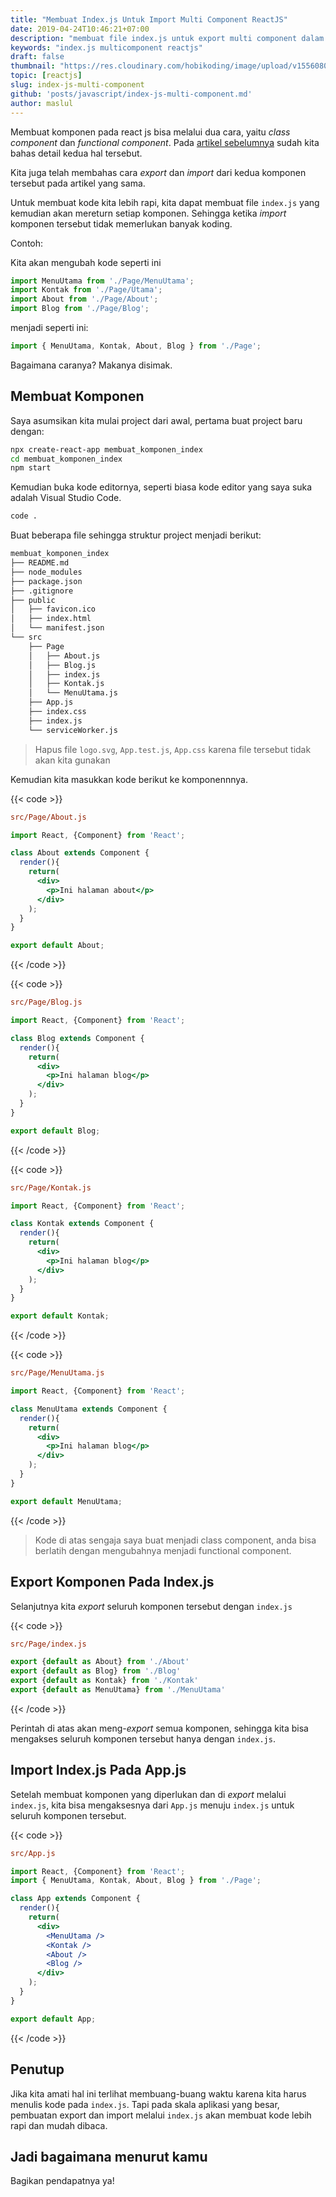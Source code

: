 ```yaml
---
title: "Membuat Index.js Untuk Import Multi Component ReactJS"
date: 2019-04-24T10:46:21+07:00
description: "membuat file index.js untuk export multi component dalam satu folder"
keywords: "index.js multicomponent reactjs"
draft: false
thumbnail: "https://res.cloudinary.com/hobikoding/image/upload/v1556080880/React/Import-Export-React.jpg"
topic: [reactjs]
slug: index-js-multi-component
github: 'posts/javascript/index-js-multi-component.md'
author: maslul
---
```


Membuat komponen pada react js bisa melalui dua cara, yaitu _class component_ dan _functional component_. Pada [artikel sebelumnya](/component-react/) sudah kita bahas detail kedua hal tersebut.

Kita juga telah membahas cara _export_ dan _import_ dari kedua komponen tersebut pada artikel yang sama.

Untuk membuat kode kita lebih rapi, kita dapat membuat file `index.js` yang kemudian akan mereturn setiap komponen. Sehingga ketika _import_ komponen tersebut tidak memerlukan banyak koding.

Contoh:

Kita akan mengubah kode seperti ini

```jsx
import MenuUtama from './Page/MenuUtama';
import Kontak from './Page/Utama';
import About from './Page/About';
import Blog from './Page/Blog';
```

menjadi seperti ini:

```jsx
import { MenuUtama, Kontak, About, Blog } from './Page';
```

Bagaimana caranya? Makanya disimak.

## Membuat Komponen

Saya asumsikan kita mulai project dari awal, pertama buat project baru dengan:

```bash
npx create-react-app membuat_komponen_index
cd membuat_komponen_index
npm start
```

Kemudian buka kode editornya, seperti biasa kode editor yang saya suka adalah Visual Studio Code.

```bash
code .
```

Buat beberapa file sehingga struktur project menjadi berikut:

```bash
membuat_komponen_index
├── README.md
├── node_modules
├── package.json
├── .gitignore
├── public
│   ├── favicon.ico
│   ├── index.html
│   └── manifest.json
└── src
    ├── Page
    │   ├── About.js
    │   ├── Blog.js
    │   ├── index.js
    │   ├── Kontak.js
    │   └── MenuUtama.js
    ├── App.js
    ├── index.css
    ├── index.js
    └── serviceWorker.js
```

>Hapus file `logo.svg`, `App.test.js`, `App.css` karena file tersebut tidak akan kita gunakan

Kemudian kita masukkan kode berikut ke komponennnya.

{{< code >}}

```ini
src/Page/About.js
```

```jsx
import React, {Component} from 'React';

class About extends Component {
  render(){
    return(
      <div>
        <p>Ini halaman about</p>
      </div>
    );
  }
}

export default About;
```

{{< /code >}}

{{< code >}}

```ini
src/Page/Blog.js
```

```jsx
import React, {Component} from 'React';

class Blog extends Component {
  render(){
    return(
      <div>
        <p>Ini halaman blog</p>
      </div>
    );
  }
}

export default Blog;
```

{{< /code >}}

{{< code >}}

```ini
src/Page/Kontak.js
```

```jsx
import React, {Component} from 'React';

class Kontak extends Component {
  render(){
    return(
      <div>
        <p>Ini halaman blog</p>
      </div>
    );
  }
}

export default Kontak;
```

{{< /code >}}

{{< code >}}

```ini
src/Page/MenuUtama.js
```

```jsx
import React, {Component} from 'React';

class MenuUtama extends Component {
  render(){
    return(
      <div>
        <p>Ini halaman blog</p>
      </div>
    );
  }
}

export default MenuUtama;
```

{{< /code >}}

>Kode di atas sengaja saya buat menjadi class component, anda bisa berlatih dengan mengubahnya menjadi functional component.

## Export Komponen Pada Index.js

Selanjutnya kita _export_ seluruh komponen tersebut dengan `index.js`

{{< code >}}

```ini
src/Page/index.js
```

```jsx
export {default as About} from './About'
export {default as Blog} from './Blog'
export {default as Kontak} from './Kontak'
export {default as MenuUtama} from './MenuUtama'
```

{{< /code >}}

Perintah di atas akan meng-_export_ semua komponen, sehingga kita bisa mengakses seluruh komponen tersebut hanya dengan `index.js`.

## Import Index.js Pada App.js

Setelah membuat komponen yang diperlukan dan di _export_ melalui `index.js`, kita bisa mengaksesnya dari `App.js` menuju `index.js` untuk seluruh komponen tersebut.

{{< code >}}

```ini
src/App.js
```

```jsx
import React, {Component} from 'React';
import { MenuUtama, Kontak, About, Blog } from './Page';

class App extends Component {
  render(){
    return(
      <div>
        <MenuUtama />
        <Kontak />
        <About />
        <Blog />
      </div>
    );
  }
}

export default App;
```

{{< /code >}}

## Penutup

Jika kita amati hal ini terlihat membuang-buang waktu karena kita harus menulis kode pada `index.js`. Tapi pada skala aplikasi yang besar, pembuatan export dan import melalui `index.js` akan membuat kode lebih rapi dan mudah dibaca.

## Jadi bagaimana menurut kamu

Bagikan pendapatnya ya!
